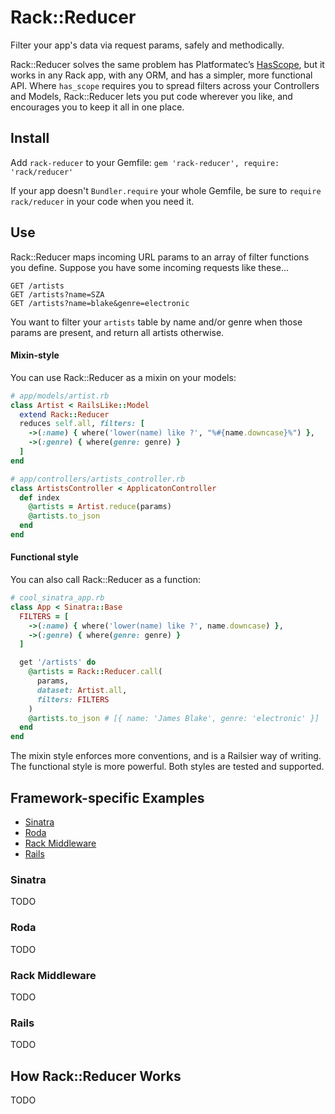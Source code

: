 Rack::Reducer
=============
Filter your app's data via request params, safely and methodically.

Rack::Reducer solves the same problem has Platformatec’s
[HasScope](https://github.com/plataformatec/has_scope), but it works in any Rack
app, with any ORM, and has a simpler, more functional API. Where `has_scope`
requires you to spread filters across your Controllers and Models, Rack::Reducer
lets you put code wherever you like, and encourages you to keep it all in one
place.

Install
-------
Add `rack-reducer` to your Gemfile:
`gem 'rack-reducer', require: 'rack/reducer'`

If your app doesn't `Bundler.require` your whole Gemfile, be sure to
`require rack/reducer` in your code when you need it.

Use
---
Rack::Reducer maps incoming URL params to an array of filter functions you
define. Suppose you have some incoming requests like these...

`GET /artists`  
`GET /artists?name=SZA`  
`GET /artists?name=blake&genre=electronic`

You want to filter your `artists` table by name and/or genre when those
params are present, and return all artists otherwise.

#### Mixin-style
You can use Rack::Reducer as a mixin on your models:

```ruby
# app/models/artist.rb
class Artist < RailsLike::Model
  extend Rack::Reducer
  reduces self.all, filters: [
    ->(:name) { where('lower(name) like ?', "%#{name.downcase}%") },
    ->(:genre) { where(genre: genre) }
  ]
end
```

```ruby
# app/controllers/artists_controller.rb
class ArtistsController < ApplicatonController
  def index
    @artists = Artist.reduce(params)
    @artists.to_json
  end
end
```

#### Functional style
You can also call Rack::Reducer as a function:

```ruby
# cool_sinatra_app.rb
class App < Sinatra::Base
  FILTERS = [
    ->(:name) { where('lower(name) like ?', name.downcase) },
    ->(:genre) { where(genre: genre) }
  ]

  get '/artists' do
    @artists = Rack::Reducer.call(
      params,
      dataset: Artist.all,
      filters: FILTERS
    )
    @artists.to_json # [{ name: 'James Blake', genre: 'electronic' }]
  end
end
```

The mixin style enforces more conventions, and is a Railsier way of writing.
The functional style is more powerful. Both styles are tested and supported.

Framework-specific Examples
---------------------------
- [Sinatra](#sinatra)
- [Roda](#roda)
- [Rack Middleware](#rack-middleware)
- [Rails](#rails)

### Sinatra
TODO

### Roda
TODO

### Rack Middleware
TODO

### Rails
TODO

How Rack::Reducer Works
-----------------------
TODO
